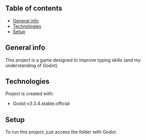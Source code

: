 
## Table of contents
* [General info](#general-info)
* [Technologies](#technologies)
* [Setup](#setup)

## General info
This project is a game designed to improve typing skills (and my understanding of Godot).
	
## Technologies
Project is created with:
* Godot v3.3.4.stable.official
	
## Setup
To run this project, just access the folder with Godot.